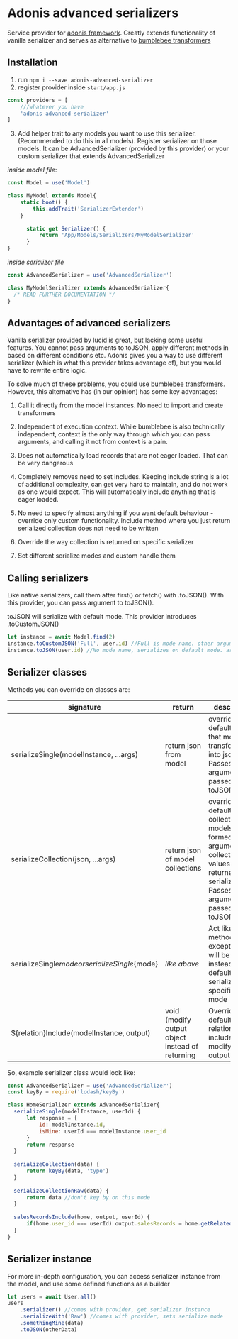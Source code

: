 # Adonis advanced serializers

Service provider for [adonis framework](https://adonisjs.com/). Greatly extends functionality of vanilla serializer and serves as alternative to [bumblebee transformers](git@github.com:rhwilr/adonis-bumblebee.git)

## Installation

1. run `npm i --save adonis-advanced-serializer`
2. register provider inside `start/app.js`

```javascript
const providers = [
    ///whatever you have
    'adonis-advanced-serializer'
]
```

3. Add helper trait to any models you want to use this serializer. (Recommended to do this in all models).  Register serializer on those models. It can be AdvancedSerializer (provided by this provider) or your custom serializer that extends AdvancedSerializer

*inside model file*:
```javascript
const Model = use('Model')

class MyModel extends Model{
    static boot() {
        this.addTrait('SerializerExtender')
    }
    
      static get Serializer() {
          return 'App/Models/Serializers/MyModelSerializer'
      }
}
```

*inside serializer file*
```javascript
const AdvancedSerializer = use('AdvancedSerializer')

class MyModelSerializer extends AdvancedSerializer{
  /* READ FURTHER DOCUMENTATION */
}
```

## Advantages of advanced serializers

Vanilla serializer provided by lucid is great, but lacking some useful features. You cannot pass arguments to toJSON, apply different methods in based on different conditions etc. Adonis gives you a way to use different serializer (which is what this provider takes advantage of), but you would have to rewrite entire logic.

To solve much of these problems, you could use [bumblebee transformers](git@github.com:rhwilr/adonis-bumblebee.git). However, this alternative has (in our opinion) has some key advantages:

1. Call it directly from the model instances. No need to import and create transformers

1. Independent of execution context. While bumblebee is also technically independent, context is the only way through which you can pass arguments, and calling it not from context is a pain.

1. Does not automatically load records that are not eager loaded. That can be very dangerous

1. Completely removes need to set includes. Keeping include string is a lot of additional complexity, can get very hard to maintain, and do not work as one would expect. This will automatically include anything that is eager loaded.

1. No need to specify almost anything if you want default behaviour - override only custom functionality. Include method where you just return serialized collection does not need to be written

1. Override the way collection is returned on specific serializer

1. Set different serialize modes and custom handle them

## Calling serializers

Like native serializers, call them after first() or fetch() with .toJSON(). With this provider, you can pass argument to toJSON().

toJSON will serialize with default mode. This provider introduces .toCustomJSON() 

```javascript
let instance = await Model.find(2)
instance.toCustomJSON('Full', user.id) //Full is mode name. other arguments are can be whatever
instance.toJSON(user.id) //No mode name, serializes on default mode. arguments can be whatever
```

## Serializer classes

Methods you can override on classes are:

| signature | return | description |
| --------- | ------ | ----------- |
| serializeSingle(modelInstance, ...args) | return json from model | override default way that model is transformed into json. Passes any arguments you passed to toJSON |
| serializeCollection(json, ...args) | return json of model collections | override default way collection of models is formed. First argument collection of values returned by serializeSingle. Passes any arguments you passed to toJSON |
| serializeSingle${mode} or serializeSingle${mode} | *like above* | Act like above methods, except they will be called instead of default if serializing with specified mode |
| ${relation}Include(modelInstance, output) | void (modify output object instead of returning | Override default way relation is included by modifying output object. |

So, example serializer class would look like: 

```javascript
const AdvancedSerializer = use('AdvancedSerializer')
const keyBy = require('lodash/keyBy')

class HomeSerializer extends AdvancedSerializer{
  serializeSingle(modelInstance, userId) {
      let response = {
          id: modelInstance.id,
          isMine: userId === modelInstance.user_id
      }
      return response
  }
  
  serializeCollection(data) {
      return keyBy(data, 'type')
  }
  
  serializeCollectionRaw(data) {
      return data //don't key by on this mode
  }
  
  salesRecordsInclude(home, output, userId) {
      if(home.user_id === userId) output.salesRecords = home.getRelated('salesRecords').toJSON()
  }
}
```

## Serializer instance

For more in-depth configuration, you can access serializer instance from the model, and use some defined functions as a builder

```javascript
let users = await User.all()
users
    .serializer() //comes with provider, get serializer instance
    .serializeWith('Raw') //comes with provider, sets serialize mode
    .somethingMine(data)
    .toJSON(otherData)
```
